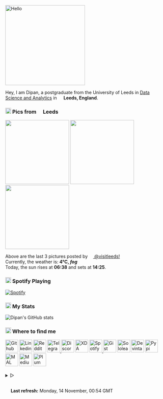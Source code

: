 <p><img src="https://i.imgur.com/Fihbexl.gif" alt="Hello" width="250" /></p>
<p>
	<codersrank-skills-chart username="themagicalmammal"></codersrank-skills-chart> Hey, I am Dipan, a postgraduate from the University of Leeds in 
	<a href="https://courses.leeds.ac.uk/i071/data-science-and-analytics-msc">Data Science and Analytics</a> in 
	<img src="https://i.imgur.com/DPngeUJ.png" width="13" /> <b>Leeds, England</b>. 
<h3><img src="https://i.imgur.com/HFHIBmx.png" width="18" /> Pics from <img src="https://i.imgur.com/DPngeUJ.png" width="13" /> Leeds</h3>
<p><img width="200" src="" /> <img width="200" src="" /> <img width="200" src="" /></p>
<p> Above are the last 3 pictures posted by
	<a href="https://www.instagram.com/visitleeds/" target="_blank"> <img src="https://upload.wikimedia.org/wikipedia/commons/thumb/e/e7/Instagram_logo_2016.svg/1024px-Instagram_logo_2016.svg.png" width="13" /> @visitleeds!</a>
	<br /> Currently, the weather is: <b> 4°C, <i>fog</i></b>
	<br /> Today, the sun rises at <b>06:38</b> and sets at <b>14:25</b>. </p>
<h3><img src="https://i.imgur.com/aSVPWXc.png" width="18" /> Spotify Playing</h3>
<a href="https://open.spotify.com/user/88h9x52o4rver6y7ka9upj5a6"><img src="https://spotify-pw0mefqpu-spotifydipan.vercel.app/api/spotify" alt="Spotify" /></a>
<h3><img src="https://i.imgur.com/84QPnNl.png" width="18" /> My Stats</h3> <img src="https://github-readme-stats-bay-ten-48.vercel.app/api?username=themagicalmammal&amp;include_all_commits=true&amp;bg_color=30,e96443,904e95&amp;title_color=fff&amp;text_color=fff" alt="Dipan&#39;s GitHub stats" />
<h3><img src="https://i.imgur.com/yQHTmCW.png" width="18" /> Where to find me</h3>
<a href="https://github.com/themagicalmammal/"> <img alt="Github" width="40px" src="https://i.imgur.com/RjscN2M.png" /></a>
<a href="https://uk.linkedin.com/in/themagicalmammal/"> <img alt="Linkedin" width="40px" src="https://i.imgur.com/Hp2w5wM.png" /></a>
<a href="https://www.reddit.com/user/themagicalmammal/"> <img alt="Reddit" width="40px" src="https://i.imgur.com/E8vTLyb.png" /></a>
<a href="https://telegram.im/@themagicalmammal"> <img alt="Telegram" width="40px" src="https://i.imgur.com/8uCq4fi.png" /> </a>
<a href="https://dsc.bio/themagicalmammal"> <img alt="Discord" width="40px" src="https://i.imgur.com/allk32s.png" /></a>
<a href="https://forum.xda-developers.com/m/themagicalmammal.9670192/"> <img alt="XDA" width="40px" src="https://i.imgur.com/ZkDQREa.png" /></a>
<a href="https://open.spotify.com/user/88h9x52o4rver6y7ka9upj5a6?si=i5kyqZQOQmOu_NRn-T7FQw&nd=1"> <img alt="Spotify" width="40px" src="https://i.imgur.com/TuGJlcZ.png" /> </a>
<a href="https://gist.github.com/themagicalmammal/"> <img alt="Gist" width="40px" src="https://i.imgur.com/6w4HNmL.png" /></a>
<a href="https://www.sololearn.com/profile/4562055"> <img alt="Sololearn" width="40px" src="https://i.imgur.com/6mnh2V5.png" /></a>
<a href="https://www.deviantart.com/themagicalmammal"> <img alt="Devintart" width="40px" src="https://i.imgur.com/YWUKoPE.png" /></a>
<a href="https://pypi.org/user/themagicalmammal/"> <img alt="Pypi" width="40px" src="https://i.imgur.com/901ps8h.png" /></a>
<a href="https://myanimelist.net/profile/themagicalmammal"> <img alt="MAL" width="40px" src="https://i.imgur.com/TnZcuA4.png" /></a>
<a href="https://medium.com/@d19cyber"> <img alt="Medium" width="40px" src="https://i.imgur.com/HvRIk6L.png" /></a>
<a href="https://secure.plum.io/p/2Ui2Qr0KSS7QP04pEq_-BQ"> <img alt="Plum" width="40px" src="https://i.imgur.com/PNhxaKM.png" /></a>
<br />
<br />
<details>
	<summary> &#9655;</summary>
	<h3><img src="https://i.imgur.com/x8tsLuE.png" width="18" /> Trophies</h3> <img src="https://github-profile-trophy.vercel.app/?username=themagicalmammal&amp;theme=juicyfresh&amp;row=1&amp;column=5" alt="trophy" />
	<br />
	<br />
	<details>
		<summary> &#9655;</summary>
		<h3><img src="https://i.imgur.com/xGG5c7N.png" width="18" /> QR Code</h3> <img alt="QRCode" width="200px" src="https://i.imgur.com/DSHPHdq.png" />
		<details>
			<summary> &#9655;</summary>
			<h3><img src="https://i.imgur.com/1mimHIo.png" width="18" /> Credits</h3>
			<ol>
				<li><img src="https://cdn-icons-png.flaticon.com/128/197/197484.png" width="13" /> <a href="https://github.com/sourajitk">Sourajit Karmakar</a></li>
				<li><img src="https://cdn-icons-png.flaticon.com/128/197/197564.png" width="13" /> <a href="https://github.com/thmsgbrt">Thomas Guibert</a></li>
				<li><img src="https://cdn-icons-png.flaticon.com/512/3909/3909444.png" width="13" /> <a href="https://github.com/Prince-Shivaram">Siv Ram Shastri Jonnalagadda</a></li>
				<li><img src="https://cdn-icons-png.flaticon.com/512/3909/3909444.png" width="13" /> <a href="https://github.com/anuraghazra">Anurag Hazra</a></li>
				<li><img src="https://cdn-icons-png.flaticon.com/128/197/197559.png" width="13" /> <a href="https://github.com/owl4ce">Harry</a></li>
				<li><img src="https://cdn-icons-png.flaticon.com/128/197/197484.png" width="13" /> <a href="https://github.com/ryanlanciaux">Ryan Lanciaux</a></li>
			</ol>
			<details>
				<summary> &#9655;</summary>
				<h3><img src="https://i.imgur.com/XJ0hI8P.png" width="18" /> Visitor</h3> <img src="https://profile-counter.glitch.me/themagicalmammal/count.svg" />
				<br /> </details>
		</details>
	</details>
</details>
<br />
<p><img src="https://i.imgur.com/JgaEjcz.png" width="13" /> <b>Last refresh:</b> Monday, 14 November, 00:54 GMT</p>
